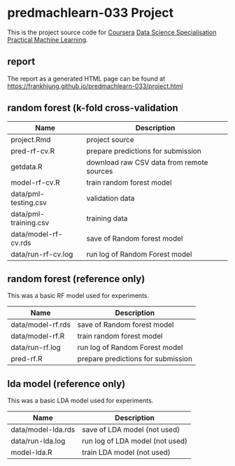 # predmachlearn-033 Project

This is the project source code for [Coursera](https://www.coursera.org/) [Data
Science Specialisation](https://www.coursera.org/specializations/jhudatascience)
[Practical Machine Learning](https://www.coursera.org/course/predmachlearn).

## report

The report as a generated HTML page can be found at
https://frankhjung.github.io/predmachlearn-033/project.html

## random forest (k-fold cross-validation

| Name | Description |
|------|-------------|
| project.Rmd | project source |
| pred-rf-cv.R | prepare predictions for submission |
| getdata.R | download raw CSV data from remote sources |
| model-rf-cv.R | train random forest model |
| data/pml-testing.csv | validation data |
| data/pml-training.csv | training data |
| data/model-rf-cv.rds | save of Random forest model |
| data/run-rf-cv.log | run log of Random Forest model |

## random forest (reference only)

This was a basic RF model used for experiments.

| Name | Description |
|------|-------------|
| data/model-rf.rds | save of Random forest model |
| data/model-rf.R | train random forest model |
| data/run-rf.log | run log of Random Forest model |
| pred-rf.R | prepare predictions for submission |


## lda model (reference only)

This was a basic LDA model used for experiments.

| Name | Description |
|------|-------------|
| data/model-lda.rds | save of LDA model (not used) |
| data/run-lda.log | run log of LDA model (not used) |
| model-lda.R | train LDA model (not used) |

